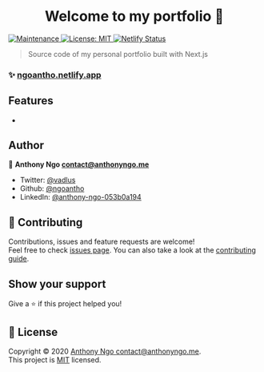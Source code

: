 <h1 align="center">Welcome to my portfolio 👋</h1>
<p>
  <a href="https://github.com/ngoantho/ngoanthohub.io/graphs/commit-activity" target="_blank">
    <img alt="Maintenance" src="https://img.shields.io/badge/Maintained%3F-yes-green.svg" />
  </a>
  <a href="https://github.com/ngoantho/ngoanthohub.io/blob/master/LICENSE" target="_blank">
    <img alt="License: MIT" src="https://img.shields.io/github/license/ngoantho/portfolio" />
  </a>
  <a href="" target="_blank">
    <img alt="Netlify Status" src="https://api.netlify.com/api/v1/badges/5b53bef7-3b77-4226-b2d1-e2d4c7eace9e/deploy-status"/>
  </a>
  
  > Source code of my personal portfolio built with Next.js
  
  ### ✨ [ngoantho.netlify.app](ngoantho.netlify.app)
  
  ## Features
  - 
  
  ## Author

👤 **Anthony Ngo <contact@anthonyngo.me>**

- Twitter: [@vadlus](https://twitter.com/@vadlus)
- Github: [@ngoantho](https://github.com/ngoantho)
- LinkedIn: [@anthony-ngo-053b0a194](https://linkedin.com/in/anthony-ngo-053b0a194)

## 🤝 Contributing

Contributions, issues and feature requests are welcome!<br />Feel free to check [issues page](https://github.com/ngoantho/portfolio/issues). You can also take a look at the [contributing guide]().

## Show your support

Give a ⭐️ if this project helped you!

## 📝 License

Copyright © 2020 [Anthony Ngo <contact@anthonyngo.me>](https://github.com/ngoantho).<br />
This project is [MIT](https://github.com/ngoantho/ngoanthohub.io/blob/master/LICENSE) licensed.

</p>
